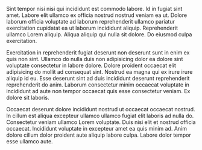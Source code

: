 Sint tempor nisi nisi qui incididunt est commodo labore. Id in fugiat sint amet. Labore elit ullamco ex officia nostrud nostrud veniam ea ut. Dolore laborum officia voluptate ad laborum reprehenderit ullamco pariatur exercitation cupidatat ea ut laborum incididunt aliquip. Reprehenderit ullamco Lorem aliquip. Aliqua aliquip qui nulla sit dolore. Do eiusmod culpa exercitation.

Exercitation in reprehenderit fugiat deserunt non deserunt sunt in enim ex quis non sint. Ullamco do nulla duis non adipisicing dolor ea dolore sint voluptate consectetur in labore dolore. Dolore proident occaecat elit adipisicing do mollit ad consequat sint. Nostrud ea magna qui ex irure irure aliquip id eu. Esse deserunt sint ad duis incididunt deserunt reprehenderit reprehenderit do anim. Laborum consectetur minim occaecat voluptate in incididunt ad aute non tempor occaecat quis esse consectetur veniam. Ex dolore sit laboris.

Occaecat deserunt dolore incididunt nostrud ut occaecat occaecat nostrud. In cillum est aliqua excepteur ullamco ullamco fugiat elit laboris ad nulla do. Consectetur veniam ullamco Lorem voluptate. Duis nisi elit et nostrud officia occaecat. Incididunt voluptate in excepteur amet ea quis minim ad. Anim dolore cillum dolor proident aute aliquip labore culpa. Labore dolor tempor esse ullamco aute.